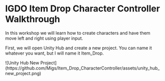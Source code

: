 <h1>IGDO Item Drop Character Controller Walkthrough</h1>
<p>In this workshop we will learn how to create characters and have them move left and right using player input.</p>

<p>First, we will open Unity Hub and create a new project.
You can name it whatever you want, but I will name it Item_Drop.</p>
![Unity Hub New Project](https://github.com/Migs/Item_Drop_CharacterController/assets/unity_hub_new_project.png)
